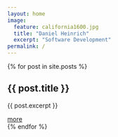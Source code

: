 ```yaml
---
layout: home
image:
  feature: california1600.jpg
  title: "Daniel Heinrich"
  excerpt: "Software Development"
permalink: /
---
```


<div class="tiles">
  {% for post in site.posts %}
    <div class="tile">
      <h2 class="post-title">{{ post.title }}</h2>
      <p class="post-excerpt">{{ post.excerpt }}</p>
      <a href="{{ post.url }}">more</a>
    </div><!-- /.tile -->
  {% endfor %} 
</div><!-- /.tiles -->

